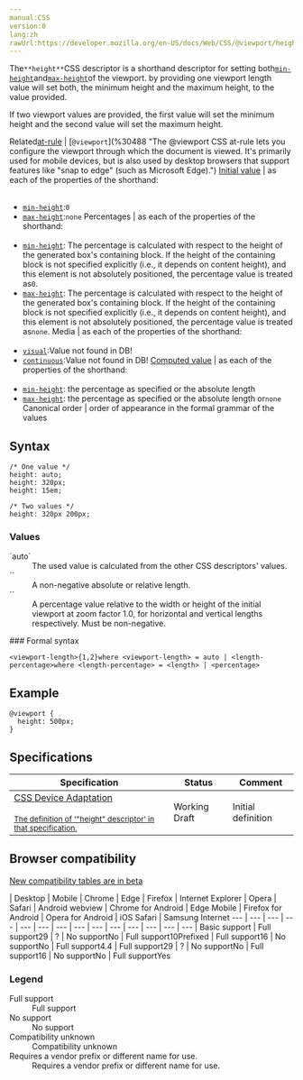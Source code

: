 ```yaml
---
manual:CSS
version:0
lang:zh
rawUrl:https://developer.mozilla.org/en-US/docs/Web/CSS/@viewport/height
---
```






The`**height**`CSS descriptor is a shorthand descriptor for setting both[`min-height`](%30486 "The documentation about this has not yet been written; please consider contributing!")and[`max-height`](%30487 "The documentation about this has not yet been written; please consider contributing!")of the viewport. by providing one viewport length value will set both, the minimum height and the maximum height, to the value provided.



If two viewport values are provided, the first value will set the minimum height and the second value will set the maximum height.


Related[at-rule](%4443 "") | [`@viewport`](%30488 "The @viewport CSS at-rule lets you configure the viewport through which the document is viewed. It's primarily used for mobile devices, but is also used by desktop browsers that support features like "snap to edge" (such as Microsoft Edge).") 
[Initial value](%28552 "") | as each of the properties of the shorthand:<br></br>
* [`min-height`](%14281 "The min-height CSS property sets the minimum height of an element. It prevents the used value of the height property from becoming smaller than the value specified for min-height."):`0`
* [`max-height`](%14282 "The max-height CSS property sets the maximum height of an element. It prevents the used value of the height property from becoming larger than the value specified for max-height."):`none` 
Percentages | as each of the properties of the shorthand:<br></br>
* [`min-height`](%14281 "The min-height CSS property sets the minimum height of an element. It prevents the used value of the height property from becoming smaller than the value specified for min-height."): The percentage is calculated with respect to the height of the generated box&#39;s containing block. If the height of the containing block is not specified explicitly (i.e., it depends on content height), and this element is not absolutely positioned, the percentage value is treated as`0`.
* [`max-height`](%14282 "The max-height CSS property sets the maximum height of an element. It prevents the used value of the height property from becoming larger than the value specified for max-height."): The percentage is calculated with respect to the height of the generated box&#39;s containing block. If the height of the containing block is not specified explicitly (i.e., it depends on content height), and this element is not absolutely positioned, the percentage value is treated as`none`. 
Media | as each of the properties of the shorthand:<br></br>
* [`visual`](%30489 "The documentation about this has not yet been written; please consider contributing!"):Value not found in DB!
* [`continuous`](%30490 "The documentation about this has not yet been written; please consider contributing!"):Value not found in DB! 
[Computed value](%28556 "") | as each of the properties of the shorthand:<br></br>
* [`min-height`](%14281 "The min-height CSS property sets the minimum height of an element. It prevents the used value of the height property from becoming smaller than the value specified for min-height."): the percentage as specified or the absolute length
* [`max-height`](%14282 "The max-height CSS property sets the maximum height of an element. It prevents the used value of the height property from becoming larger than the value specified for max-height."): the percentage as specified or the absolute length or`none` 
Canonical order | order of appearance in the formal grammar of the values 


## Syntax<a name="Syntax"></a>

```
/* One value */
height: auto;
height: 320px;
height: 15em;

/* Two values */
height: 320px 200px;
```

### Values<a name="Values"></a>
<dl><dt id=''>`auto`</dt><dd>The used value is calculated from the other CSS descriptors&#39; values.</dd><dt id=''>`<length>`</dt><dd>A non-negative absolute or relative length.</dd><dt id=''>`<percentage>`</dt><dd>A percentage value relative to the width or height of the initial viewport at zoom factor 1.0, for horizontal and vertical lengths respectively. Must be non-negative.</dd></dl>
### Formal syntax<a name="Formal_syntax"></a>

```
<viewport-length>{1,2}where <viewport-length> = auto | <length-percentage>where <length-percentage> = <length> | <percentage>

```

## Example<a name="Example"></a>

```
@viewport {
  height: 500px;
}
```

## Specifications<a name="Specifications"></a>

Specification | Status | Comment 
 ---  |  ---  |  ---  | 
[CSS Device Adaptation<br></br><small>The definition of &#39;&quot;height&quot; descriptor&#39; in that specification.</small>](%30491 "") | Working Draft | Initial definition 


## Browser compatibility<a name="Browser_compatibility"></a>
[New compatibility tables are in beta<i></i>](%3360 "")

 | <abbr>Desktop<i></i></abbr> | <abbr>Mobile<i></i></abbr> 
 | <abbr>Chrome<i></i></abbr> | <abbr>Edge<i></i></abbr> | <abbr>Firefox<i></i></abbr> | <abbr>Internet Explorer<i></i></abbr> | <abbr>Opera<i></i></abbr> | <abbr>Safari<i></i></abbr> | <abbr>Android webview<i></i></abbr> | <abbr>Chrome for Android<i></i></abbr> | <abbr>Edge Mobile<i></i></abbr> | <abbr>Firefox for Android<i></i></abbr> | <abbr>Opera for Android<i></i></abbr> | <abbr>iOS Safari<i></i></abbr> | <abbr>Samsung Internet<i></i></abbr> 
 ---  |  ---  |  ---  |  ---  |  ---  |  ---  |  ---  |  ---  |  ---  |  ---  |  ---  |  ---  |  ---  |  ---  | 
Basic support | <abbr>Full support</abbr>29 | <abbr>?</abbr> | <abbr>No support</abbr>No | <abbr>Full support</abbr>10<abbr>Prefixed<i></i></abbr> | <abbr>Full support</abbr>16 | <abbr>No support</abbr>No | <abbr>Full support</abbr>4.4 | <abbr>Full support</abbr>29 | <abbr>?</abbr> | <abbr>No support</abbr>No | <abbr>Full support</abbr>16 | <abbr>No support</abbr>No | <abbr>Full support</abbr>Yes 


### Legend<a name="Legend"></a>
<dl><dt id=''><abbr>Full support</abbr></dt><dd>Full support</dd><dt id=''><abbr>No support</abbr></dt><dd>No support</dd><dt id=''><abbr>Compatibility unknown</abbr></dt><dd>Compatibility unknown</dd><dt id=''><abbr>Requires a vendor prefix or different name for use.<i></i></abbr></dt><dd>Requires a vendor prefix or different name for use.</dd></dl>




